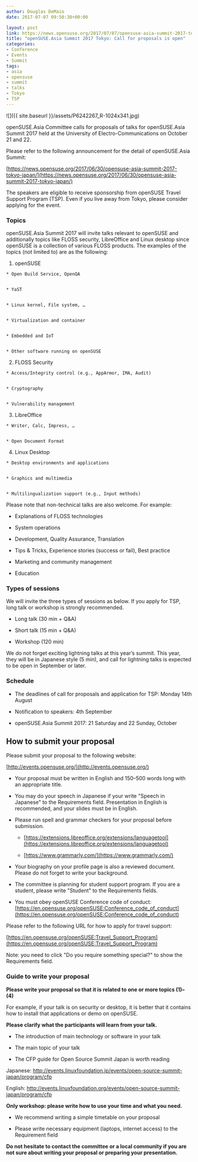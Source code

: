 ```yaml
---
author: Douglas DeMaio
date: 2017-07-07 09:50:38+00:00

layout: post
link: https://news.opensuse.org/2017/07/07/opensuse-asia-summit-2017-tokyo-call-for-proposals-is-open/
title: "openSUSE.Asia Summit 2017 Tokyo: Call for proposals is open"
categories:
- Conference
- Events
- Summit
tags:
- asia
- opensuse
- summit
- talks
- Tokyo
- TSP
---
```

 

![]({{ site.baseurl }}/assets/P6242267_R-1024x341.jpg)

openSUSE.Asia Committee calls for proposals of talks for openSUSE.Asia Summit 2017 held at the University of Electro-Communications on October 21 and 22.

Please refer to the following announcement for the detail of openSUSE.Asia Summit:

[https://news.opensuse.org/2017/06/30/opensuse-asia-summit-2017-tokyo-japan/](https://news.opensuse.org/2017/06/30/opensuse-asia-summit-2017-tokyo-japan/)

The speakers are eligible to receive sponsorship from openSUSE Travel Support Program (TSP). Even if you live away from Tokyo, please consider applying for the event.


### Topics


openSUSE.Asia Summit 2017 will invite talks relevant to openSUSE and additionally topics like FLOSS security, LibreOffice and Linux desktop since openSUSE is a collection of various FLOSS products. The examples of the topics (not limited to) are as the following:



 	
  1. openSUSE

 	
    * Open Build Service, OpenQA

 	
    * YaST

 	
    * Linux kernel, File system, …

 	
    * Virtualization and container

 	
    * Embedded and IoT

 	
    * Other software running on openSUSE




 	
  2. FLOSS Security

 	
    * Access/Integrity control (e.g., AppArmor, IMA, Audit)

 	
    * Cryptography

 	
    * Vulnerability management




 	
  3. LibreOffice

 	
    * Writer, Calc, Impress, …

 	
    * Open Document Format




 	
  4. Linux Desktop

 	
    * Desktop environments and applications

 	
    * Graphics and multimedia

 	
    * Multilingualization support (e.g., Input methods)





<!-- more -->Please note that non-technical talks are also welcome. For example:

 	
  * Explanations of FLOSS technologies

 	
  * System operations

 	
  * Development, Quality Assurance, Translation

 	
  * Tips & Tricks, Experience stories (success or fail), Best practice

 	
  * Marketing and community management

 	
  * Education




### Types of sessions


We will invite the three types of sessions as below. If you apply for TSP, long talk or workshop is strongly recommended.



 	
  * Long talk (30 min + Q&A)

 	
  * Short talk (15 min + Q&A)

 	
  * Workshop (120 min)


We do not forget exciting lightning talks at this year’s summit. This year, they will be in Japanese style (5 min), and call for lightning talks is expected to be open in September or later.


### Schedule





 	
  * The deadlines of call for proposals and application for TSP: Monday 14th August

 	
  * Notification to speakers: 4th September

 	
  * openSUSE.Asia Summit 2017: 21 Saturday and 22 Sunday, October




## How to submit your proposal


Please submit your proposal to the following website:

[http://events.opensuse.org/](http://events.opensuse.org/)



 	
  * Your proposal must be written in English and 150–500 words long with an appropriate title.

 	
  * You may do your speech in Japanese if your write "Speech in Japanese" to the Requirements field. Presentation in English is recommended, and your slides must be in English.

 	
  * Please run spell and grammar checkers for your proposal before submission.

 	
    * [https://extensions.libreoffice.org/extensions/languagetool](https://extensions.libreoffice.org/extensions/languagetool)

 	
    * [https://www.grammarly.com/](https://www.grammarly.com/)




 	
  * Your biography on your profile page is also a reviewed document. Please do not forget to write your background.

 	
  * The committee is planning for student support program. If you are a student, please write "Student" to the Requirements fields.

 	
  * You must obey openSUSE Conference code of conduct:
[https://en.opensuse.org/openSUSE:Conference_code_of_conduct](https://en.opensuse.org/openSUSE:Conference_code_of_conduct)


Please refer to the following URL for how to apply for travel support:

[https://en.opensuse.org/openSUSE:Travel_Support_Program](https://en.opensuse.org/openSUSE:Travel_Support_Program)

Note: you need to click "Do you require something special?" to show the Requirements field.


### Guide to write your proposal


**Please write your proposal so that it is related to one or more topics (1)–(4)**

For example, if your talk is on security or desktop, it is better that it contains how to install that applications or demo on openSUSE.

**Please clarify what the participants will learn from your talk.**



 	
  * The introduction of main technology or software in your talk

 	
  * The main topic of your talk

 	
  * The CFP guide for Open Source Summit Japan is worth reading


Japanese: http://events.linuxfoundation.jp/events/open-source-summit-japan/program/cfp

English: http://events.linuxfoundation.org/events/open-source-summit-japan/program/cfp

**Only workshop: please write how to use your time and what you need.**



 	
  * We recommend writing a simple timetable on your proposal

 	
  * Please write necessary equipment (laptops, internet access) to the Requirement field


**Do not hesitate to contact the committee or a local community if you are not sure about writing your proposal or preparing your presentation.**




# 

		
